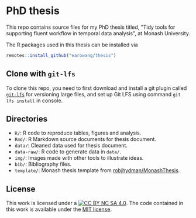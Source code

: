 # PhD thesis

This repo contains source files for my PhD thesis titled, "Tidy tools for supporting fluent workflow in temporal data analysis", at Monash University.

The R packages used in this thesis can be installed via

```r
remotes::install_github("earowang/thesis")
```

## Clone with `git-lfs`

To clone this repo, you need to first download and install a git plugin called [`git-lfs`](https://git-lfs.github.com) for versioning large files, and set up Git LFS using command `git lfs install` in console.

## Directories

* `R/`: R code to reproduce tables, figures and analysis.
* `Rmd/`: R Markdown source documents for thesis document.
* `data/`: Cleaned data used for thesis document.
* `data-raw/`: R code to generate data in `data/`.
* `img/`: Images made with other tools to illustrate ideas. 
* `bib/`: Bibliography files.
* `template/`: Monash thesis template from [robjhydman/MonashThesis](https://github.com/robjhyndman/MonashThesis).

## License

This work is licensed under a [![CC BY NC SA 4.0](https://img.shields.io/badge/License-CC%20BY%20NC%20SA%204.0-green.svg)](https://creativecommons.org/licenses/by-nc-sa/4.0/). The code contained in this work is available under the [MIT license](https://opensource.org/licenses/MIT).
